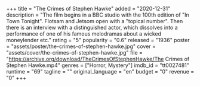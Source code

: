 +++
title = "The Crimes of Stephen Hawke"
added = "2020-12-31"
description = "The film begins in a BBC studio with the 100th edition of \"In Town Tonight\". Flotsam and Jetsom open with a \"topical number\". Then there is an interview with a distinguished actor, which dissolves into a performance of one of his famous melodramas about a wicked moneylender etc."
rating = "5"
popularity = "0.6"
released = "1936"
poster = "assets/poster/the-crimes-of-stephen-hawke.jpg"
cover = "assets/cover/the-crimes-of-stephen-hawke.jpg"
file = "https://archive.org/download/TheCrimesOfStephenHawke/The Crimes of Stephen Hawke.mp4"
genres = ["Horror, Mystery"]
imdb_id = "tt0027481"
runtime = "69"
tagline = ""
original_language = "en"
budget = "0"
revenue = "0"
+++